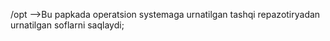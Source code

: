 /opt  -->Bu papkada operatsion systemaga urnatilgan tashqi repazotiryadan urnatilgan soflarni saqlaydi;